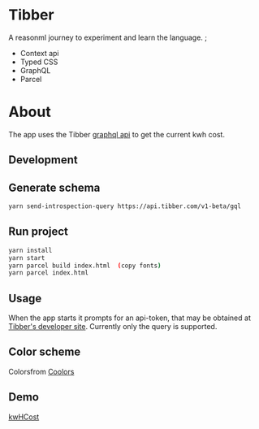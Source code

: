 # Tibber

A reasonml journey to experiment and learn the language.
<Snackbar message=Error(error##message) />;

- Context api
- Typed CSS
- GraphQL
- Parcel

# About

The app uses the Tibber [graphql api](https://developer.tibber.com/) to get the current kwh cost.

## Development

## Generate schema

```sh
yarn send-introspection-query https://api.tibber.com/v1-beta/gql

```

## Run project

```sh
yarn install
yarn start
yarn parcel build index.html  (copy fonts)
yarn parcel index.html
```

## Usage

When the app starts it prompts for an api-token, that may be obtained at [Tibber's developer site](https://developer.tibber.com/settings/accesstoken). Currently only the query is supported.

## Color scheme

Colorsfrom [Coolors](https://coolors.co/05668d-028090-00a896-02c39a-f0f3bd)

## Demo

[kwHCost](https://kwhcost.surge.sh)
